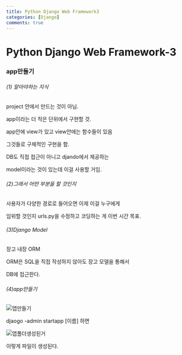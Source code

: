 ```yaml
---
title: Python Django Web Framework3
categories: [Django]
comments: true
---
```


# Python Django Web Framework-3

### app만들기

###### (1) 알아야하는 지식

project 안에서 만드는 것이 아님.

app이라는 더 작은 단위에서 구현할 것.

app안에 view가 있고 view안에는 함수들이 있음

그것들로 구체적인 구현을 함.

DB도 직접 접근이 아니고 djando에서 제공하는

model이라는 것이 있는데 이걸 사용할 거임.



###### (2)그래서 어떤 부분을 할 것인지

사용자가 다양한 경로로 들어오면 이제 이걸 누구에게

임위할 것인지 urls.py을 수정하고 코딩하는 게 이번 시간 목표.



###### (3)Django Model

장고 내장 ORM

ORM은 SQL을 직접 작성하지 않아도 장고 모델을 통해서 

DB에 접근한다.



###### (4)app만들기
![앱만들기](https://user-images.githubusercontent.com/108383234/191439257-df0a0959-3c6c-43c3-b5dd-bf1f68cfb58f.JPG)



djaogo -admin startapp [이름] 하면

![앱폴더생성된거](https://user-images.githubusercontent.com/108383234/191439318-c80f502e-a358-4c5b-9bf6-84b7d8761318.JPG)


이렇게 파일이 생성된다.
